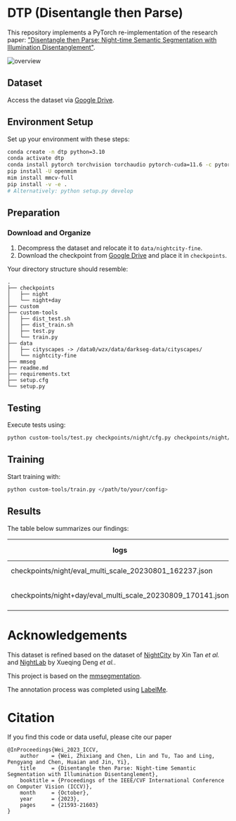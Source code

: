 # DTP (Disentangle then Parse)

This repository implements a PyTorch re-implementation of the research paper: ["Disentangle then Parse: Night-time Semantic Segmentation with Illumination Disentanglement"](https://arxiv.org/abs/).

![overview](https://github.com/w1oves/DTP/assets/54713447/d9725a14-7495-4740-ac0c-ed5597d45d20)

## Dataset

Access the dataset via [Google Drive](https://drive.google.com/file/d/1Ilj99NMAmkZIPQcVOd6cJebnKXjJ-Sit/view?usp=drive_link).

## Environment Setup

Set up your environment with these steps:

```bash
conda create -n dtp python=3.10
conda activate dtp
conda install pytorch torchvision torchaudio pytorch-cuda=11.6 -c pytorch -c nvidia
pip install -U openmim
mim install mmcv-full
pip install -v -e .
# Alternatively: python setup.py develop
```

## Preparation

### Download and Organize

1. Decompress the dataset and relocate it to `data/nightcity-fine`.
2. Download the checkpoint from [Google Drive](https://drive.google.com/file/d/1iAjmJKc6pww2Nm_Vz4fJqQ9EF5sjyEE0/view?usp=sharing) and place it in `checkpoints`.

Your directory structure should resemble:

```plaintext
.
├── checkpoints
│   ├── night
│   └── night+day
├── custom
├── custom-tools
│   ├── dist_test.sh
│   ├── dist_train.sh
│   ├── test.py
│   └── train.py
├── data
│   ├── cityscapes -> /data0/wzx/data/darkseg-data/cityscapes/
│   └── nightcity-fine
├── mmseg
├── readme.md
├── requirements.txt
├── setup.cfg
└── setup.py
```

## Testing

Execute tests using:

```bash
python custom-tools/test.py checkpoints/night/cfg.py checkpoints/night/night.pth --eval mIoU --aug-test
```

## Training

Start training with:

```bash
python custom-tools/train.py </path/to/your/config>
```

## Results

The table below summarizes our findings:

| logs                                            | train dataset                  | validation dataset | mIoU |
|-------------------------------------------------|--------------------------------|--------------------|------|
| checkpoints/night/eval_multi_scale_20230801_162237.json | nightcity-fine                 | nightcity-fine     | 64.2 |
| checkpoints/night+day/eval_multi_scale_20230809_170141.json | nightcity-fine + cityscapes    | nightcity-fine     | 64.9 |

# Acknowledgements
This dataset is refined based on the dataset of [NightCity](https://dmcv.sjtu.edu.cn/people/phd/tanxin/NightCity/index.html) by Xin Tan *et al.* and [NightLab](https://github.com/xdeng7/NightLab) by Xueqing Deng *et al.*.

This project is based on the [mmsegmentation](https://github.com/open-mmlab/mmsegmentation.git).

The annotation process was completed using [LabelMe](https://github.com/wkentaro/labelme.git).

# Citation
If you find this code or data useful, please cite our paper
```
@InProceedings{Wei_2023_ICCV,
    author    = {Wei, Zhixiang and Chen, Lin and Tu, Tao and Ling, Pengyang and Chen, Huaian and Jin, Yi},
    title     = {Disentangle then Parse: Night-time Semantic Segmentation with Illumination Disentanglement},
    booktitle = {Proceedings of the IEEE/CVF International Conference on Computer Vision (ICCV)},
    month     = {October},
    year      = {2023},
    pages     = {21593-21603}
}
```
